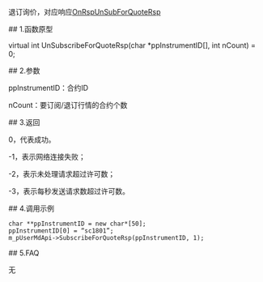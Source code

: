 <p>退订询价，对应响应<a href="../../CTHOSTFTDCMDSPI/ONRSPUNSUBFORQUOTERSP/">OnRspUnSubForQuoteRsp</a></p>
<span class="anchor" id="c39a1c73-9f60-43d2-8fa8-9fb9f41a49da"></span>
## 1.函数原型
<p>virtual int UnSubscribeForQuoteRsp(char *ppInstrumentID[], int nCount) = 0;</p>
<span class="anchor" id="b55e2453-5bab-438a-b6c2-61dfeb93119a"></span>
## 2.参数
<p>ppInstrumentID：合约ID</p>
<p>nCount：要订阅/退订行情的合约个数</p>
<span class="anchor" id="ce79fe27-1d39-48e1-9825-a375fade7b87"></span>
## 3.返回
<p>0，代表成功。</p>
<p>-1，表示网络连接失败；</p>
<p>-2，表示未处理请求超过许可数；</p>
<p>-3，表示每秒发送请求数超过许可数。</p>
<span class="anchor" id="6edd6f6f-4bed-431c-8f2e-7f028a846a43"></span>
## 4.调用示例
<pre><code>char **ppInstrumentID = new char*[50];
ppInstrumentID[0] = “sc1801”;
m_pUserMdApi-&gt;SubscribeForQuoteRsp(ppInstrumentID, 1);
</code></pre>
<span class="anchor" id="cda62456-4375-42df-afb6-ae72a88e135a"></span>
## 5.FAQ
<p>无</p>
